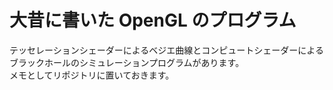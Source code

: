 # 大昔に書いた OpenGL のプログラム

テッセレーションシェーダーによるベジエ曲線とコンピュートシェーダーによるブラックホールのシミュレーションプログラムがあります。  
メモとしてリポジトリに置いておきます。
